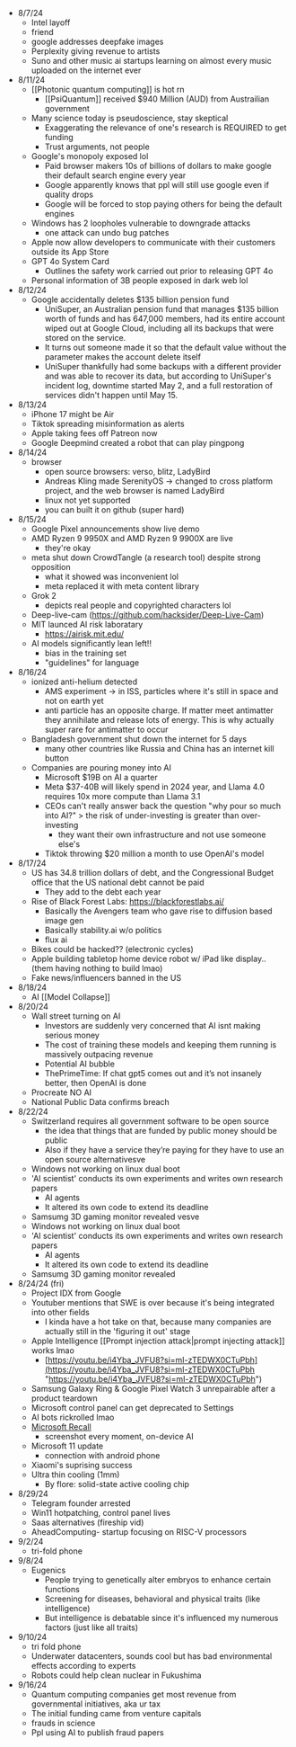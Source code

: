 - 8/7/24
	- Intel layoff
	- friend
	- google addresses deepfake images
	- Perplexity giving revenue to artists
	- Suno and other music ai startups learning on almost every music uploaded on the internet ever
- 8/11/24
	- [[Photonic quantum computing]] is hot rn
		- [[PsiQuantum]] received $940 Million (AUD) from Austrailian government
	- Many science today is pseudoscience, stay skeptical
		- Exaggerating the relevance of one's research is REQUIRED to get funding
		- Trust arguments, not people
	- Google's monopoly exposed lol
		- Paid browser makers 10s of billions of dollars to make google their default search engine every year
		- Google apparently knows that ppl will still use google even if quality drops
		- Google will be forced to stop paying others for being the default engines
	- Windows has 2 loopholes vulnerable to downgrade attacks
		- one attack can undo bug patches
	- Apple now allow developers to communicate with their customers outside its App Store
	- GPT 4o System Card
		- Outlines the safety work carried out prior to releasing GPT 4o
	- Personal information of 3B people exposed in dark web lol
- 8/12/24
	- Google accidentally deletes $135 billion pension fund
		- UniSuper, an Australian pension fund that manages $135 billion worth of funds and has 647,000 members, had its entire account wiped out at Google Cloud, including all its backups that were stored on the service.
		- It turns out someone made it so that the default value without the parameter makes the account delete itself
		- UniSuper thankfully had some backups with a different provider and was able to recover its data, but according to UniSuper's incident log, downtime started May 2, and a full restoration of services didn't happen until May 15.
- 8/13/24
	- iPhone 17 might be Air
	- Tiktok spreading misinformation as alerts
	- Apple taking fees off Patreon now
	- Google Deepmind created a robot that can play pingpong
- 8/14/24
	- browser
		- open source browsers: verso, blitz, LadyBird
		- Andreas Kling made SerenityOS -> changed to cross platform project, and the web browser is named LadyBird
		- linux not yet supported
		- you can built it on github (super hard)
- 8/15/24
	- Google Pixel announcements show live demo
	- AMD Ryzen 9 9950X and AMD Ryzen 9 9900X are live 
		- they're okay
	- meta shut down CrowdTangle (a research tool) despite strong opposition
		- what it showed was inconvenient lol
		- meta replaced it with meta content library 
	- Grok 2
		- depicts real people and copyrighted characters lol
	- Deep-live-cam (https://github.com/hacksider/Deep-Live-Cam)
	- MIT launced AI risk laboratary
		- https://airisk.mit.edu/
	- AI models significantly lean left!!
		- bias in the training set
		- "guidelines" for language
- 8/16/24
	- ionized anti-helium detected
		- AMS experiment -> in ISS, particles where it's still in space and not on earth yet
		- anti particle has an opposite charge. If matter meet antimatter they annihilate and release lots of energy. This is why actually super rare for antimatter to occur
	- Bangladesh government shut down the internet for 5 days
		- many other countries like Russia and China has an internet kill button
	- Companies are pouring money into AI
		- Microsoft $19B on AI a quarter
		- Meta $37-40B will likely spend in 2024 year, and Llama 4.0 requires 10x more compute than Llama 3.1
		- CEOs can't really answer back the question "why pour so much into AI?" > the risk of under-investing is greater than over-investing
			- they want their own infrastructure and not use someone else's
		- Tiktok throwing $20 million a month to use OpenAI's model
- 8/17/24
	- US has 34.8 trillion dollars of debt, and the Congressional Budget office that the US national debt cannot be paid
		- They add to the debt each year
	- Rise of Black Forest Labs: https://blackforestlabs.ai/
		- Basically the Avengers team who gave rise to diffusion based image gen
		- Basically stability.ai w/o politics
		- flux ai
	- Bikes could be hacked?? (electronic cycles)
	- Apple building tabletop home device robot w/ iPad like display..(them having nothing to build lmao)
	- Fake news/influencers banned in the US
- 8/18/24
	- AI [[Model Collapse]]
- 8/20/24
	- Wall street turning on AI
		- Investors are suddenly very concerned that AI isnt making serious money
		- The cost of training these models and keeping them running is massively outpacing revenue
		- Potential AI bubble
		- ThePrimeTime: If chat gpt5 comes out and it’s not insanely better, then OpenAI is done
	- Procreate NO AI
	- National Public Data confirms breach
- 8/22/24
	- Switzerland requires all government software to be open source
		- the idea that things that are funded by public money should be public
		- Also if they have a service they’re paying for they have to use an open source alternativesve
	- Windows not working on linux dual boot 
	- 'AI scientist' conducts its own experiments and writes own research papers
		- AI agents
		- It altered its own code to extend its deadline
	- Samsumg 3D gaming monitor revealed	vesve
	- Windows not working on linux dual boot 
	- 'AI scientist' conducts its own experiments and writes own research papers
		- AI agents
		- It altered its own code to extend its deadline
	- Samsumg 3D gaming monitor revealed
- 8/24/24 (fri)
	- Project IDX from Google
	- Youtuber mentions that SWE is over because it's being integrated into other fields
		- I kinda have a hot take on that, because many companies are actually still in the 'figuring it out' stage 
	- Apple Intelligence [[Prompt injection attack|prompt injecting attack]] works lmao
		- [https://youtu.be/i4Yba_JVFU8?si=mI-zTEDWX0CTuPbh](https://youtu.be/i4Yba_JVFU8?si=mI-zTEDWX0CTuPbh "https://youtu.be/i4Yba_JVFU8?si=mI-zTEDWX0CTuPbh")
	- Samsung Galaxy Ring & Google Pixel Watch 3 unrepairable after a product teardown
	- Microsoft control panel can get deprecated to Settings
	- AI bots rickrolled lmao
	- [Microsoft Recall](https://support.microsoft.com/en-us/windows/retrace-your-steps-with-recall-aa03f8a0-a78b-4b3e-b0a1-2eb8ac48701c)
		- screenshot every moment, on-device AI
	- Microsoft 11 update
		- connection with android phone
	- Xiaomi's suprising success
	- Ultra thin cooling (1mm)
		- By flore: solid-state active cooling chip
- 8/29/24
	- Telegram founder arrested
	- Win11 hotpatching, control panel lives
	- Saas alternatives (fireship vid)
	- AheadComputing- startup focusing on RISC-V processors
- 9/2/24
	- tri-fold phone 
- 9/8/24
	- Eugenics
		- People trying to genetically alter embryos to enhance certain functions
		- Screening for diseases, behavioral and physical traits (like intelligence)
		- But intelligence is debatable since it's influenced my numerous factors (just like all traits)
- 9/10/24
	- tri fold phone
	- Underwater datacenters, sounds cool but has bad environmental effects according to experts
	- Robots could help clean nuclear in Fukushima
- 9/16/24
	- Quantum computing companies get most revenue from governmental initiatives, aka ur tax
	- The initial funding came from venture capitals
	- frauds in science
	- Ppl using AI to publish fraud papers